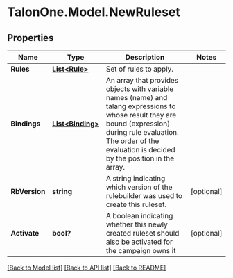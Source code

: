 # TalonOne.Model.NewRuleset
## Properties

Name | Type | Description | Notes
------------ | ------------- | ------------- | -------------
**Rules** | [**List&lt;Rule&gt;**](Rule.md) | Set of rules to apply. | 
**Bindings** | [**List&lt;Binding&gt;**](Binding.md) | An array that provides objects with variable names (name) and talang expressions to whose result they are bound (expression) during rule evaluation. The order of the evaluation is decided by the position in the array. | 
**RbVersion** | **string** | A string indicating which version of the rulebuilder was used to create this ruleset. | [optional] 
**Activate** | **bool?** | A boolean indicating whether this newly created ruleset should also be activated for the campaign owns it | [optional] 

[[Back to Model list]](../README.md#documentation-for-models) [[Back to API list]](../README.md#documentation-for-api-endpoints) [[Back to README]](../README.md)

